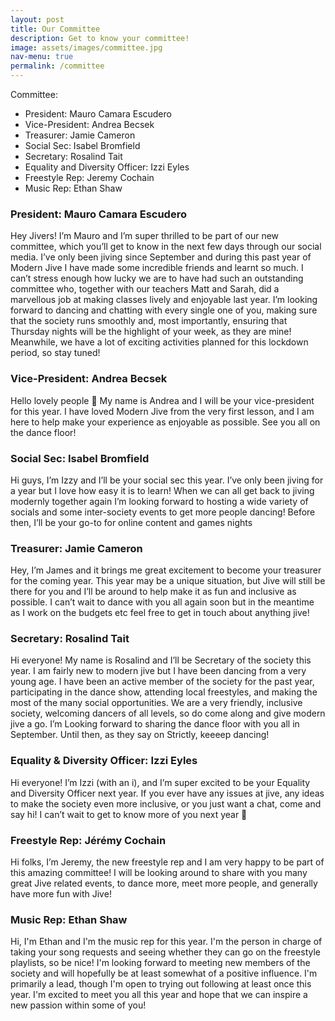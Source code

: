 ```yaml
---
layout: post
title: Our Committee
description: Get to know your committee!
image: assets/images/committee.jpg
nav-menu: true
permalink: /committee
---
```


Committee:

- President: Mauro Camara Escudero
- Vice-President: Andrea Becsek
- Treasurer: Jamie Cameron
- Social Sec: Isabel Bromfield
- Secretary: Rosalind Tait
- Equality and Diversity Officer: Izzi Eyles
- Freestyle Rep: Jeremy Cochain
- Music Rep: Ethan Shaw


<div class="row">
	<div class="6u 12u$(small)">
		<h3>President: Mauro Camara Escudero</h3>
		<p>Hey Jivers! I’m Mauro and I’m super thrilled to be part of our new committee, which you’ll get to know in the next few days through our social media. I’ve only been jiving since September and during this past year of Modern Jive I have made some incredible friends and learnt so much. I can’t stress enough how lucky we are to have had such an outstanding committee who, together with our teachers Matt and Sarah, did a marvellous job at making classes lively and enjoyable last year. I’m looking forward to dancing and chatting with every single one of you, making sure that the society runs smoothly and, most importantly, ensuring that Thursday nights will be the highlight of your week, as they are mine! Meanwhile, we have a lot of exciting activities planned for this lockdown period, so stay tuned!</p>
	</div>
	<div class="6u$ 12u$(small)">
		<h3>Vice-President: Andrea Becsek</h3>
		<p>Hello lovely people 🙂 My name is Andrea and I will be your vice-president for this year. I have loved Modern Jive from the very first lesson, and I am here to help make your experience as enjoyable as possible. See you all on the dance floor!</p>
	</div>
	<!-- Break -->
	<div class="6u 12u$(small)">
		<h3>Social Sec: Isabel Bromfield</h3>
		<p>Hi guys, I’m Izzy and I’ll be your social sec this year. I’ve only been jiving for a year but I love how easy it is to learn! When we can all get back to jiving modernly together again I’m looking forward to hosting a wide variety of socials and some inter-society events to get more people dancing! Before then, I’ll be your go-to for online content and games nights</p>
	</div>
	<div class="6u$ 12u$(small)">
		<h3>Treasurer: Jamie Cameron</h3>
		<p>Hey, I’m James and it brings me great excitement to become your treasurer for the coming year. This year may be a unique situation, but Jive will still be there for you and I’ll be around to help make it as fun and inclusive as possible. I can’t wait to dance with you all again soon but in the meantime as I work on the budgets etc feel free to get in touch about anything jive!</p>
	</div>
	<!-- Break -->
	<div class="6u 12u$(small)">
		<h3>Secretary: Rosalind Tait</h3>
		<p>Hi everyone! My name is Rosalind and I’ll be Secretary of the society this year. I am fairly new to modern jive but I have been dancing from a very young age. I have been an active member of the society for the past year, participating in the dance show, attending local freestyles, and making the most of the many social opportunities. We are a very friendly, inclusive society, welcoming dancers of all levels, so do come along and give modern jive a go. I’m Looking forward to sharing the dance floor with you all in September. Until then, as they say on Strictly, keeeep dancing!</p>
	</div>
	<div class="6u$ 12u$(small)">
		<h3>Equality & Diversity Officer: Izzi Eyles</h3>
		<p>Hi everyone! I’m Izzi (with an i), and I’m super excited to be your Equality and Diversity Officer next year. If you ever have any issues at jive, any ideas to make the society even more inclusive, or you just want a chat, come and say hi! I can’t wait to get to know more of you next year 🙂</p>
	</div>
	<!-- Break -->
	<div class="6u 12u$(small)">
		<h3>Freestyle Rep: Jérémy Cochain</h3>
		<p>Hi folks, I’m Jeremy, the new freestyle rep and I am very happy to be part of this amazing committee! I will be looking around to share with you many great Jive related events, to dance more, meet more people, and generally have more fun with Jive!</p>
	</div>
	<div class="6u$ 12u$(small)">
		<h3>Music Rep: Ethan Shaw</h3>
		<p>Hi, I'm Ethan and I'm the music rep for this year. I'm the person in charge of taking your song requests and seeing whether they can go on the freestyle playlists, so be nice! I'm looking forward to meeting new members of the society and will hopefully be at least somewhat of a positive influence. I'm primarily a lead, though I'm open to trying out following at least once this year. I'm excited to meet you all this year and hope that we can inspire a new passion within some of you!</p>
	</div>
</div>
